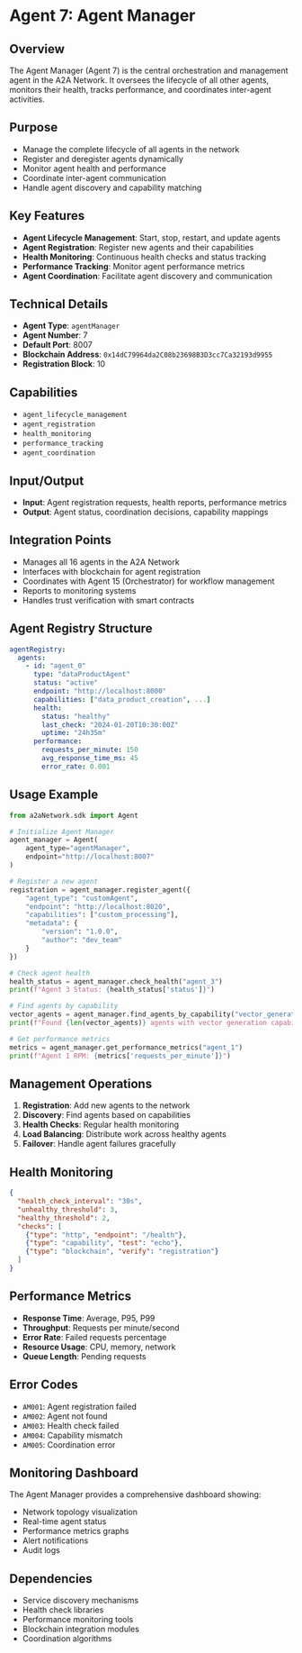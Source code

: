 # Agent 7: Agent Manager

## Overview
The Agent Manager (Agent 7) is the central orchestration and management agent in the A2A Network. It oversees the lifecycle of all other agents, monitors their health, tracks performance, and coordinates inter-agent activities.

## Purpose
- Manage the complete lifecycle of all agents in the network
- Register and deregister agents dynamically
- Monitor agent health and performance
- Coordinate inter-agent communication
- Handle agent discovery and capability matching

## Key Features
- **Agent Lifecycle Management**: Start, stop, restart, and update agents
- **Agent Registration**: Register new agents and their capabilities
- **Health Monitoring**: Continuous health checks and status tracking
- **Performance Tracking**: Monitor agent performance metrics
- **Agent Coordination**: Facilitate agent discovery and communication

## Technical Details
- **Agent Type**: `agentManager`
- **Agent Number**: 7
- **Default Port**: 8007
- **Blockchain Address**: `0x14dC79964da2C08b23698B3D3cc7Ca32193d9955`
- **Registration Block**: 10

## Capabilities
- `agent_lifecycle_management`
- `agent_registration`
- `health_monitoring`
- `performance_tracking`
- `agent_coordination`

## Input/Output
- **Input**: Agent registration requests, health reports, performance metrics
- **Output**: Agent status, coordination decisions, capability mappings

## Integration Points
- Manages all 16 agents in the A2A Network
- Interfaces with blockchain for agent registration
- Coordinates with Agent 15 (Orchestrator) for workflow management
- Reports to monitoring systems
- Handles trust verification with smart contracts

## Agent Registry Structure
```yaml
agentRegistry:
  agents:
    - id: "agent_0"
      type: "dataProductAgent"
      status: "active"
      endpoint: "http://localhost:8000"
      capabilities: ["data_product_creation", ...]
      health:
        status: "healthy"
        last_check: "2024-01-20T10:30:00Z"
        uptime: "24h35m"
      performance:
        requests_per_minute: 150
        avg_response_time_ms: 45
        error_rate: 0.001
```

## Usage Example
```python
from a2aNetwork.sdk import Agent

# Initialize Agent Manager
agent_manager = Agent(
    agent_type="agentManager",
    endpoint="http://localhost:8007"
)

# Register a new agent
registration = agent_manager.register_agent({
    "agent_type": "customAgent",
    "endpoint": "http://localhost:8020",
    "capabilities": ["custom_processing"],
    "metadata": {
        "version": "1.0.0",
        "author": "dev_team"
    }
})

# Check agent health
health_status = agent_manager.check_health("agent_3")
print(f"Agent 3 Status: {health_status['status']}")

# Find agents by capability
vector_agents = agent_manager.find_agents_by_capability("vector_generation")
print(f"Found {len(vector_agents)} agents with vector generation capability")

# Get performance metrics
metrics = agent_manager.get_performance_metrics("agent_1")
print(f"Agent 1 RPM: {metrics['requests_per_minute']}")
```

## Management Operations
1. **Registration**: Add new agents to the network
2. **Discovery**: Find agents based on capabilities
3. **Health Checks**: Regular health monitoring
4. **Load Balancing**: Distribute work across healthy agents
5. **Failover**: Handle agent failures gracefully

## Health Monitoring
```json
{
  "health_check_interval": "30s",
  "unhealthy_threshold": 3,
  "healthy_threshold": 2,
  "checks": [
    {"type": "http", "endpoint": "/health"},
    {"type": "capability", "test": "echo"},
    {"type": "blockchain", "verify": "registration"}
  ]
}
```

## Performance Metrics
- **Response Time**: Average, P95, P99
- **Throughput**: Requests per minute/second
- **Error Rate**: Failed requests percentage
- **Resource Usage**: CPU, memory, network
- **Queue Length**: Pending requests

## Error Codes
- `AM001`: Agent registration failed
- `AM002`: Agent not found
- `AM003`: Health check failed
- `AM004`: Capability mismatch
- `AM005`: Coordination error

## Monitoring Dashboard
The Agent Manager provides a comprehensive dashboard showing:
- Network topology visualization
- Real-time agent status
- Performance metrics graphs
- Alert notifications
- Audit logs

## Dependencies
- Service discovery mechanisms
- Health check libraries
- Performance monitoring tools
- Blockchain integration modules
- Coordination algorithms